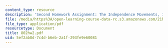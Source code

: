 ```yaml
---
content_type: resource
description: 'Second Homework Assignment: The Independence Movements, 1808-1830.'
file: /media/https%3A/open-learning-course-data-rc.s3.amazonaws.com/21h-802-modern-latin-america-1808-present-revolution-dictatorship-democracy-spring-2005/5ef2ab8d7c4db6eb2a1f293fe9e60081_802hw2.pdf
file_type: application/pdf
resourcetype: Document
title: 802hw2.pdf
uid: 5ef2ab8d-7c4d-b6eb-2a1f-293fe9e60081
---
```

